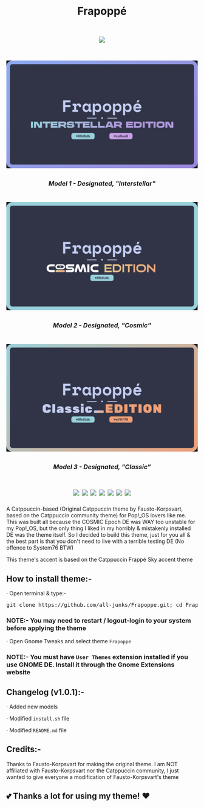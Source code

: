 # <h1 align="center">Frapoppé</h1>

<h1 align="center"><img src="https://github.com/all-junks/Frapoppe/blob/main/Frapoppe.png"/></h1>
<h1 align="center"><img src="https://github.com/all-junks/Frapoppe/blob/main/Frapoppe-models-demos/Frapoppe-Model-1.png"/></h1>
<h3 align="center"><em>Model 1 - Designated, "Interstellar"</em></h3>
<h1 align="center"><img src="https://github.com/all-junks/Frapoppe/blob/main/Frapoppe-models-demos/Frapoppe-Model-2.png"/></h1>
<h3 align="center"><em>Model 2 - Designated, "Cosmic"</em></h3>
<h1 align="center"><img src="https://github.com/all-junks/Frapoppe/blob/main/Frapoppe-models-demos/Frapoppe-Model-3.png"/></h1>
<h3 align="center"><em>Model 3 - Designated, "Classic"</em></h3>

<h1 align="center">
  <img src="https://img.shields.io/badge/OS-Linux_Only-f9e2af?style=for-the-badge&logo=linux&logoColor=f9e2af"/>
  <img src="https://img.shields.io/badge/Style-CSS-89b4fa?style=for-the-badge&logo=css3&logoColor=89b4fa"/>
  <img src="https://img.shields.io/badge/Forked_From-Fausto--Korpsvart-fab387?style=for-the-badge&logo=github&logoColor=fab387"/>
  <img src="https://img.shields.io/badge/DE-GNOME_%7C_CINNAMON_%7C_XFCE_%7C_LXDE-cba6f7?style=for-the-badge"/>
  <img src="https://img.shields.io/github/stars/all-junks/Frapoppe?style=for-the-badge&label=Stars&color=eed49f"/>
  <img src="https://img.shields.io/github/downloads/all-junks/Frapoppe/total?style=for-the-badge&label=Downloads&color=a6e3a1"/>
  <img src="https://img.shields.io/badge/License-GPL--3.0-f38ba8?style=for-the-badge&logo=gnu&logoColor=f38ba8"/>
</h1>

A Catppuccin-based (Original Catppuccin theme by Fausto-Korpsvart, based on the Catppuccin community theme) for Pop!_OS lovers like me. This was built all because the COSMIC Epoch DE was WAY too unstable for my Pop!_OS, but the only thing I liked in my horribly & mistakenly installed DE was the theme itself. So I decided to build this theme, just for you all & the best part is that you don't need to live with a terrible testing DE (No offence to System76 BTW)

This theme's accent is based on the Catppuccin Frappé Sky accent theme

## How to install theme:-

· Open terminal & type:-
<pre>git clone https://github.com/all-junks/Frapoppe.git; cd Frapoppe; chmod 755 install.sh; chmod +x install.sh; ./install.sh</pre>

### NOTE:- You may need to restart / logout-login to your system before applying the theme

· Open Gnome Tweaks and select theme <code>Frapoppe</code>

### NOTE:- You must have <code>User Themes</code> extension installed if you use GNOME DE. Install it through the Gnome Extensions website

## Changelog (v1.0.1):-

· Added new models

· Modified <code>install.sh</code> file

· Modified <code>README.md</code> file

## Credits:-

Thanks to Fausto-Korpsvart for making the original theme. I am NOT affiliated with Fausto-Korpsvart nor the Catppuccin community, I just wanted to give everyone a modification of Fausto-Korpsvart's theme

## 💕 Thanks a lot for using my theme! ❤️

